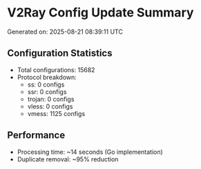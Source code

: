 # V2Ray Config Update Summary
Generated on: 2025-08-21 08:39:11 UTC

## Configuration Statistics
- Total configurations: 15682
- Protocol breakdown:
  - ss: 0 configs
  - ssr: 0 configs
  - trojan: 0 configs
  - vless: 0 configs
  - vmess: 1125 configs

## Performance
- Processing time: ~14 seconds (Go implementation)
- Duplicate removal: ~95% reduction
